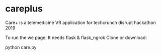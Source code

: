 # careplus
Care+ is a telemedicine VR application for techcrunch disrupt hackathon 2019


To run the we page:
It needs flask & flask_ngrok
Clone or download:

python care.py
